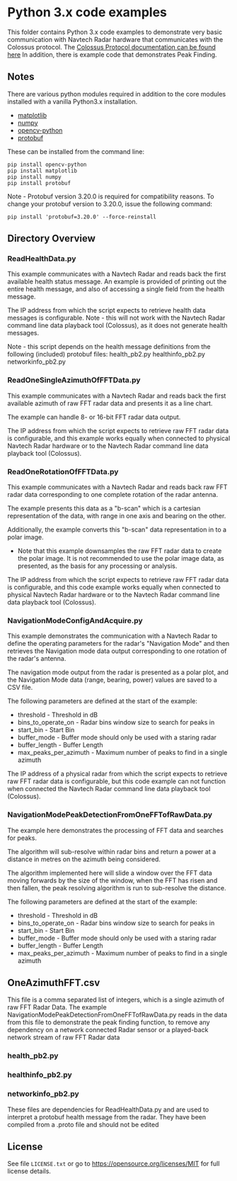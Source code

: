 # Python 3.x code examples

This folder contains Python 3.x code examples to demonstrate very basic communication with Navtech Radar hardware that communicates with the Colossus protocol. The [Colossus Protocol documentation can be found here](https://navtechradar.atlassian.net/wiki/display/PROD/Colossus+Network+Data+Protocol) In addition, there is example code that demonstrates Peak Finding.


## Notes
There are various python modules required in addition to the core modules installed with a vanilla Python3.x installation.

* [matplotlib](https://matplotlib.org/)
* [numpy](https://numpy.org/)
* [opencv-python](https://pypi.org/project/opencv-python/)
* [protobuf](https://pypi.org/project/protobuf/)

These can be installed from the command line:

```shell 
pip install opencv-python
pip install matplotlib
pip install numpy
pip install protobuf
```

Note - Protobuf version 3.20.0 is required for compatibility reasons. To change your protobuf version to 3.20.0, issue the following command:

```shell 
pip install 'protobuf=3.20.0' --force-reinstall
```

## Directory Overview

### ReadHealthData.py 
This example communicates with a Navtech Radar and reads back the first available health status message. An example is provided of printing out the entire health message, and also of accessing a single field from the health message.

The IP address from which the script expects to retrieve health data messages is configurable.
Note - this will not work with the Navtech Radar command line data playback tool (Colossus), as it does not
generate health messages.

Note - this script depends on the health message definitions from the following (included) protobuf files:
health_pb2.py
healthinfo_pb2.py
networkinfo_pb2.py


### ReadOneSingleAzimuthOfFFTData.py
This example communicates with a Navtech Radar and reads back the first available azimuth of raw FFT radar data and presents it as a line chart.

The example can handle 8- or 16-bit FFT radar data output. 

The IP address from which the script expects to retrieve raw FFT radar data is configurable, and this example works equally when connected to physical Navtech Radar hardware or to the Navtech Radar command line data playback tool (Colossus).
 
  
### ReadOneRotationOfFFTData.py
This example communicates with a Navtech Radar and reads back raw FFT radar data corresponding to one complete rotation of the radar antenna. 

The example presents this data as a "b-scan" which is a cartesian representation of the data, with range in one axis and bearing on the other. 

Additionally, the example converts this "b-scan" data representation in to a polar image. 

* Note that this example downsamples the raw FFT radar data to create the polar image. It is not recommended to use the polar image data, as presented, as the basis for any processing or analysis.

 The IP address from which the script expects to retrieve raw FFT radar data is configurable, and this code example works equally when connected to physical Navtech Radar hardware or to the Navtech Radar command line data playback tool (Colossus).
 
 
### NavigationModeConfigAndAcquire.py
This example demonstrates the communication with a Navtech Radar to define the operating parameters for the radar's "Navigation Mode" and then retrieves the Navigation mode data output corresponding to one rotation of the radar's antenna.

The navigation mode output from the radar is presented as a polar plot, and the Navigation Mode data (range, bearing, power) values are saved to a CSV file.

The following parameters are defined at the start of the example:

* threshold - Threshold in dB
* bins_to_operate_on - Radar bins window size to search for peaks in
* start_bin - Start Bin
* buffer_mode - Buffer mode should only be used with a staring radar
* buffer_length - Buffer Length
* max_peaks_per_azimuth - Maximum number of peaks to find in a single azimuth

 The IP address of a physical radar from which the script expects to retrieve raw FFT radar data is configurable, but this code example can not function when connected the Navtech Radar command line data playback tool (Colossus).
 
 
### NavigationModePeakDetectionFromOneFFTofRawData.py
The example here demonstrates the processing of FFT data and searches for peaks. 

The algorithm will sub-resolve within radar bins and return a power at a distance in metres on the azimuth being considered.

The algorithm implemented here will slide a window over the FFT data moving forwards by the size of the window, when the FFT has risen and then fallen, the peak resolving algorithm is run to sub-resolve the distance.

The following parameters are defined at the start of the example:

* threshold - Threshold in dB
* bins_to_operate_on - Radar bins window size to search for peaks in
* start_bin - Start Bin
* buffer_mode - Buffer mode should only be used with a staring radar
* buffer_length - Buffer Length
* max_peaks_per_azimuth - Maximum number of peaks to find in a single azimuth
 
 
## OneAzimuthFFT.csv
This file is a comma separated list of integers, which is a single azimuth of raw FFT Radar Data. The example NavigationModePeakDetectionFromOneFFTofRawData.py reads in the data from this file to demonstrate the peak finding function, to remove any dependency on a network connected Radar sensor or a played-back network stream of raw FFT Radar data
 
### health_pb2.py
### healthinfo_pb2.py
### networkinfo_pb2.py
These files are dependencies for ReadHealthData.py and are used to interpret a protobuf health message from the radar. They have been compiled from a .proto file and should not be edited


## License
See file `LICENSE.txt` or go to <https://opensource.org/licenses/MIT> for full license details.


